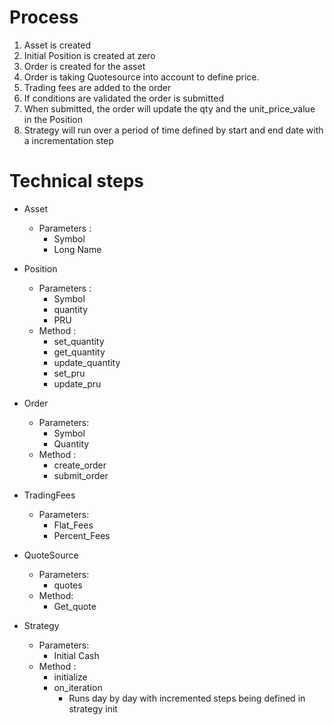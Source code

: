 

# Process

1. Asset is created
2. Initial Position is created at zero
3. Order is created for the asset
4. Order is taking Quotesource into account to define price.
5. Trading fees are added to the order
6. If conditions are validated the order is submitted
7. When submitted, the order will update the qty and the unit_price_value in the Position
8. Strategy will run over a period of time defined by start and end date with a incrementation step


# Technical steps

- Asset
    - Parameters :
        - Symbol
        - Long Name
- Position
    - Parameters :
        - Symbol
        - quantity
        - PRU
    - Method : 
        - set_quantity
        - get_quantity
        - update_quantity
        - set_pru
        - update_pru
- Order
    - Parameters:
        - Symbol
        - Quantity
    - Method :
        - create_order
        - submit_order
- TradingFees
    - Parameters:
        - Flat_Fees
        - Percent_Fees
- QuoteSource
    - Parameters:
        - quotes
    - Method:
        - Get_quote

- Strategy
    - Parameters:
        - Initial Cash
    - Method :
        - initialize
        - on_iteration
            - Runs day by day with incremented steps being defined in strategy init
